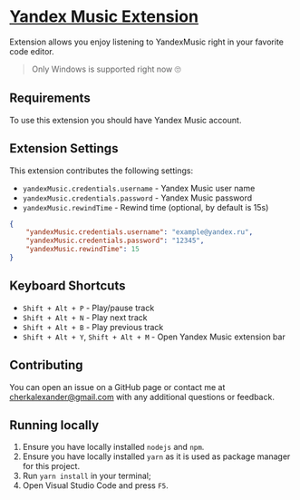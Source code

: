 # [Yandex Music Extension](https://marketplace.visualstudio.com/items?itemName=acherkashin.yandex-music-extension)

Extension allows you enjoy listening to YandexMusic right in your favorite code editor.

> Only Windows is supported right now 🙄

## Requirements

To use this extension you should have Yandex Music account.

## Extension Settings

This extension contributes the following settings:

- `yandexMusic.credentials.username` - Yandex Music user name
- `yandexMusic.credentials.password` - Yandex Music password
- `yandexMusic.rewindTime` - Rewind time (optional, by default is 15s)

```json
{
    "yandexMusic.credentials.username": "example@yandex.ru",
    "yandexMusic.credentials.password": "12345",
    "yandexMusic.rewindTime": 15
}
```

## Keyboard Shortcuts

- `Shift + Alt + P` - Play/pause track
- `Shift + Alt + N` - Play next track
- `Shift + Alt + B` - Play previous track
- `Shift + Alt + Y`, `Shift + Alt + M` - Open Yandex Music extension bar

## Contributing

You can open an issue on a GitHub page or contact me at cherkalexander@gmail.com with any additional questions or feedback.

## Running locally

1. Ensure you have locally installed `nodejs` and `npm`.
2. Ensure you have locally installed `yarn` as it is used as package manager for this project.
3. Run `yarn install` in your terminal;
4. Open Visual Studio Code and press `F5`.